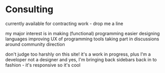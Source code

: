 # Consulting

currently available for contracting work - drop me a line

my major interest is in making (functional) programming easier
designing languages
improving UX of programming tools
taking part in discussions around community direction

don't judge too harshly on this site!
it's a work in progress, plus I'm a developer not a designer
and yes, I'm bringing back sidebars back in to fashion - it's responsive so it's cool
